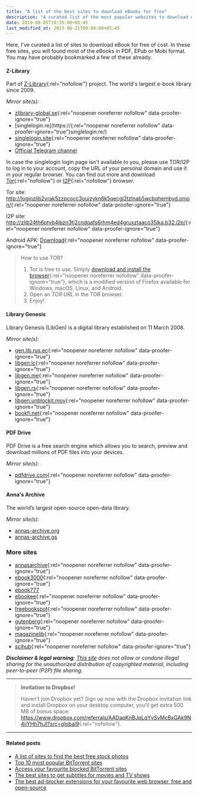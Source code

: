 ```yaml
---
title: "A list of the best sites to download eBooks for free"
description: "A curated list of the most popular websites to download eBooks for free of cost."
date: 2019-08-05T10:35:00+05:45
last_modified_at: 2023-06-21T00:00:00+05:45
---
```


Here, I've curated a list of sites to download eBook for free of cost. In these free sites, you will found most of the eBooks in PDF, EPub or Mobi format. You may have probably bookmarked a few of these already.

#### Z-Library

Part of [Z-Library](https://en.wikipedia.org/wiki/Z-Library){:rel="nofollow"} project. The world's largest e-book library since 2009.

_Mirror site(s):_

- [zlibrary-global.se](https://zlibrary-global.se/){:rel="noopener noreferrer nofollow" data-proofer-ignore="true"}
- [singlelogin.re](https://{:rel="noopener noreferrer nofollow" data-proofer-ignore="true"}singlelogin.re/)
- [singlelogin.site](https://singlelogin.site/){:rel="noopener noreferrer nofollow" data-proofer-ignore="true"}
- [Official Telegram channel](http://t.me/zlibrary_official)

<!-- zlibrary.unblockit.ink -->
<!-- Readme: https://zlibrary-global.se/blog/38 -->

In case the singlelogin login page isn't available to you, please use TOR/I2P to log in to your account, copy the URL of your personal domain and use it in your regular browser. You can find out more and download [Tor](https://www.torproject.org/){:rel="nofollow"} or [I2P](https://github.com/PurpleI2P/i2pdbrowser/releases){:rel="nofollow"} browser.

Tor site: <http://loginzlib2vrak5zzpcocc3ouizykn6k5qecgj2tzlnab5wcbqhembyd.onion/>{:rel="noopener noreferrer nofollow" data-proofer-ignore="true"}

I2P site: <http://zlib24th6ptyb4ibzn3tj2cndqafs6rhm4ed4gruxztaaco35lka.b32.i2p/>{:rel="noopener noreferrer nofollow" data-proofer-ignore="true"}

Android APK: [Download](https://singlelogin.re/soft/zlibrary-app-latest.apk){:rel="noopener noreferrer nofollow" data-proofer-ignore="true"}

> How to use TOR?
>
> 1. Tor is free to use. Simply [download and install the browser](http://torproject.org/download){:rel="noopener noreferrer nofollow" data-proofer-ignore="true"}, which is a modified version of Firefox available for Windows, macOS, Linux, and Android.
> 2. Open an _TOR URL_ in the TOR browser.
> 3. Enjoy!

#### Library Genesis

Library Genesis (LibGen) is a digital library established on 11 March 2008.

_Mirror site(s):_

- [gen.lib.rus.ec](http://gen.lib.rus.ec/){:rel="noopener noreferrer nofollow" data-proofer-ignore="true"}
- [libgen.lc](https://libgen.lc/){:rel="noopener noreferrer nofollow" data-proofer-ignore="true"}
- [libgen.me](https://libgen.me/){:rel="noopener noreferrer nofollow" data-proofer-ignore="true"}
- [libgen.rs](http://libgen.rs/){:rel="noopener noreferrer nofollow" data-proofer-ignore="true"}
- [libgen.unblockit.mov](https://libgen.unblockit.mov/){:rel="noopener noreferrer nofollow" data-proofer-ignore="true"}
- [bookfi.net](https://bookfi.net/){:rel="noopener noreferrer nofollow" data-proofer-ignore="true"}

#### PDF Drive

PDF Drive is a free search engine which allows you to search, preview and download millions of PDF files into your devices.

_Mirror site(s):_

- [pdfdrive.com](http://www.pdfdrive.com/){:rel="noopener noreferrer nofollow" data-proofer-ignore="true"}

#### Anna's Archive

The world’s largest open-source open-data library.

_Mirror site(s):_

- [annas-archive.org](https://annas-archive.org/)
- [annas-archive.gs](https://annas-archive.gs/)

### More sites

- [annasarchive](https://annasarchive.unblockit.mov/){:rel="noopener noreferrer nofollow" data-proofer-ignore="true"}
- [ebook3000](https://ebook3000.unblockit.mov/){:rel="noopener noreferrer nofollow" data-proofer-ignore="true"}
- [ebook777](https://ebook777.unblockit.mov/)
- [ebookee](https://ebookee.unblockit.mov/){:rel="noopener noreferrer nofollow" data-proofer-ignore="true"}
- [freebookspot](https://freebookspot.unblockit.mov/){:rel="noopener noreferrer nofollow" data-proofer-ignore="true"}
- [gutenberg](https://gutenberg.unblockit.mov/){:rel="noopener noreferrer nofollow" data-proofer-ignore="true"}
- [magazinelib](https://magazinelib.unblockit.mov/){:rel="noopener noreferrer nofollow" data-proofer-ignore="true"}
- [scihub](https://scihub.unblockit.mov/){:rel="noopener noreferrer nofollow" data-proofer-ignore="true"}

_**Disclaimer & legal warning**: [This site](/) does not allow or condone illegal sharing for the unauthorized distribution of copyrighted material, including peer-to-peer (P2P) file sharing._

---

> **Invitation to Dropbox!**
>
> Haven't join Dropbox yet? Sign up now with the Dropbox invitation link and install Dropbox on your desktop computer, you'll get extra 500 MB of bonus space: <https://www.dropbox.com/referrals/AADapKnBJpLqYvSvMcBxGAk9N4iiYHh7hJI?src=global9>{:rel="nofollow"}.

<!--

> **Invitation**
>
> Sign into **Microsoft OneDrive** (with your Microsoft account) with the following Microsoft OneDrive invitation link to **receive an extra 500 MB of free storage** on Microsoft OneDrive:
>
> <https://onedrive.live.com?invref=8276ca569c4bc513&invscr=90>

-->

---

#### Related posts

- [A list of sites to find the best free stock photos](/a-list-of-sites-to-find-the-best-free-stock-photos/)
- [Top 10 most popular BitTorrent sites](/top-10-most-popular-bittorrent-sites/)
- [Access your favourite blocked BitTorrent sites](/access-your-favourite-blocked-bittorrent-sites/)
- [The best sites to get subtitles for movies and TV shows](/the-best-sites-to-get-subtitles-for-movies-and-tv-shows/)
- [The best ad-blocker extensions for your favourite web browser, free and open-source](/the-best-ad-blocker-extensions-for-your-favourite-web-browser-free-and-open-source/)
